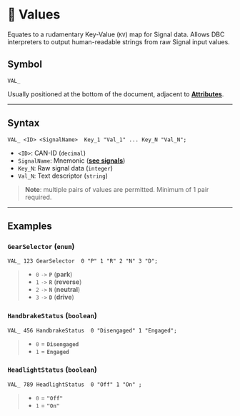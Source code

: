 # 🧮 Values

Equates to a rudamentary Key-Value (`KV`) map for Signal data. Allows DBC interpreters to output human-readable strings from raw Signal input values.

## Symbol

```
VAL_
```

Usually positioned at the bottom of the document, adjacent to [**Attributes**](attributes.md).

***

## Syntax

```
VAL_ <ID> <SignalName>  Key_1 "Val_1" ... Key_N "Val_N";
```

* `<ID>`: CAN-ID (`decimal`)
* `SignalName`: Mnemonic ([**see signals**](signals.md))
* `Key_N`: Raw signal data (`integer`)
* `Val_N`: Text descriptor (`string`)

> **Note**: multiple pairs of values are permitted. Minimum of 1 pair required.

***

## Examples

### `GearSelector` (`enum`)

```
VAL_ 123 GearSelector  0 "P" 1 "R" 2 "N" 3 "D";
```

> * `0` `->` **`P`** (**park**)
> * `1` `->` **`R`** (**reverse**)
> * `2` `->` **`N`** (**neutral**)
> * `3` `->` **`D`** (**drive**)

### `HandbrakeStatus` (`boolean`)

```
VAL_ 456 HandbrakeStatus  0 "Disengaged" 1 "Engaged";
```

> * `0` = **`Disengaged`**
> * `1` = **`Engaged`**

### `HeadlightStatus` (`boolean`)

```
VAL_ 789 HeadlightStatus  0 "Off" 1 "On" ;
```

> * `0` = **`"Off"`**
> * `1` = **`"On"`**
